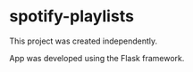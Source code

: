 # spotify-playlists

This project was created independently.

App was developed using the Flask framework.